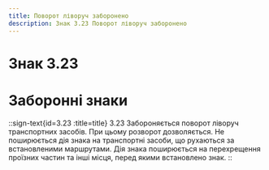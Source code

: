 ```yaml
---
title: Поворот ліворуч заборонено
description: Знак 3.23 Поворот ліворуч заборонено
---
```

# Знак 3.23
# Заборонні знаки
::sign-text{id=3.23 :title=title}
3.23 Забороняється поворот ліворуч транспортних засобів. При цьому розворот дозволяється.
Не поширюється дія знака на транспортні засоби, що рухаються за встановленими маршрутами.
Дія знака поширюється на перехрещення проїзних частин та інші місця, перед якими встановлено знак.
::